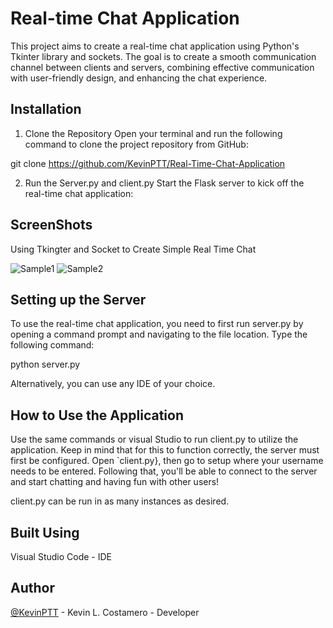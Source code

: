 # Real-time Chat Application

  

This project aims to create a real-time chat application using Python's Tkinter library and sockets. The goal is to create a smooth communication channel between clients and servers, combining effective communication with user-friendly design, and enhancing the chat experience.

  

## Installation

  

1. Clone the Repository
Open your terminal and run the following command to clone the project repository from GitHub:


git  clone  https://github.com/KevinPTT/Real-Time-Chat-Application

2. Run the Server.py and client.py
Start the Flask server to kick off the real-time chat application:



## ScreenShots

 Using Tkingter and Socket to Create Simple Real Time Chat 



![Sample1](https://github.com/KevinPTT/Real-Time-Chat-Application/assets/150591989/505cbfb8-3c45-401c-8611-652afd23ecb2)
![Sample2](https://github.com/KevinPTT/Real-Time-Chat-Application/assets/150591989/f945ca3e-5085-471f-9c4f-5767cd5274f7)

 


## Setting up the Server

  

To use the real-time chat application, you need to first run server.py by opening a command prompt and navigating to the file location. Type the following command:

  


python  server.py


  

Alternatively, you can use any IDE of your choice.

  

## How to Use the Application

  

Use the same commands or visual Studio to run client.py to utilize the application. Keep in mind that for this to function correctly, the server must first be configured. Open `client.py}, then go to setup where your username needs to be entered. Following that, you'll be able to connect to the server and start chatting and having fun with other users!

  

client.py can be run in as many instances as desired.

  

## Built Using

  

Visual Studio Code - IDE

  

## Author

  

[@KevinPTT](https://github.com/KevinPTT/Real-Time-Chat-Application) - Kevin L. Costamero - Developer
